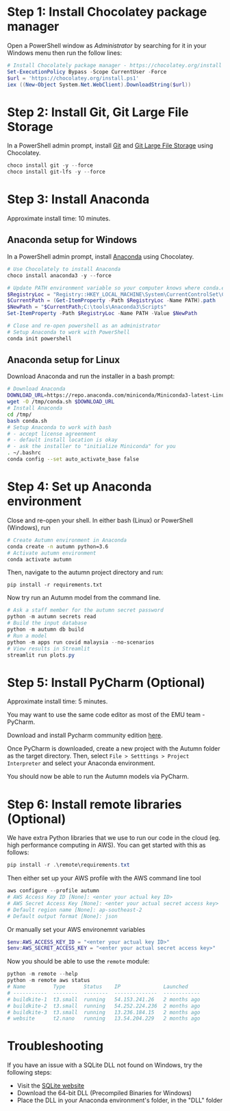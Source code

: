 # Step 1: Install Chocolatey package manager

Open a PowerShell window as _Administrator_ by searching for it in your Windows menu then run the follow lines:

```powershell
# Install Chocolately package manager - https://chocolatey.org/install
Set-ExecutionPolicy Bypass -Scope CurrentUser -Force
$url = 'https://chocolatey.org/install.ps1'
iex ((New-Object System.Net.WebClient).DownloadString($url))
```

# Step 2: Install Git, Git Large File Storage

In a PowerShell admin prompt, install  [Git](https://git-scm.com) and [Git Large File Storage](https://git-lfs.github.com/) using Chocolatey.

```powershell
choco install git -y --force
choco install git-lfs -y --force
```

# Step 3: Install Anaconda

Approximate install time: 10 minutes.

## Anaconda setup for Windows

In a PowerShell admin prompt, install [Anaconda](https://www.anaconda.com/) using Chocolatey.

```powershell
# Use Chocolately to install Anaconda
choco install anaconda3 -y --force 

# Update PATH environment variable so your computer knows where conda.exe is
$RegistryLoc = "Registry::HKEY_LOCAL_MACHINE\System\CurrentControlSet\Control\Session Manager\Environment"
$CurrentPath = (Get-ItemProperty -Path $RegistryLoc -Name PATH).path
$NewPath = "$CurrentPath;C:\tools\Anaconda3\Scripts"
Set-ItemProperty -Path $RegistryLoc -Name PATH -Value $NewPath

# Close and re-open powershell as an administrator
# Setup Anaconda to work with PowerShell
conda init powershell

```

## Anaconda setup for Linux

Download Anaconda and run the installer in a bash prompt:

```bash
# Download Anaconda
DOWNLOAD_URL=https://repo.anaconda.com/miniconda/Miniconda3-latest-Linux-x86_64.sh
wget -O /tmp/conda.sh $DOWNLOAD_URL
# Install Anaconda
cd /tmp/
bash conda.sh
# Setup Anaconda to work with bash
# - accept license agreenment
# - default install location is okay
# - ask the installer to "initialize Miniconda" for you
. ~/.bashrc
conda config --set auto_activate_base false
```

# Step 4: Set up Anaconda environment

Close and re-open your shell. In either bash (Linux) or PowerShell (Windows), run

```bash
# Create Autumn environment in Anaconda
conda create -n autumn python=3.6
# Activate autumn environment
conda activate autumn
```

Then, navigate to the autumn project directory and run:

```
pip install -r requirements.txt
```

Now try run an Autumn model from the command line.

```powershell
# Ask a staff member for the autumn secret password
python -m autumn secrets read
# Build the input database
python -m autumn db build
# Run a model
python -m apps run covid malaysia --no-scenarios
# View results in Streamlit
streamlit run plots.py
```
# Step 5: Install PyCharm (Optional)

Approximate install time: 5 minutes.

You may want to use the same code editor as most of the EMU team - PyCharm.

Download and install Pycharm community edition [here](https://www.jetbrains.com/pycharm/download/#section=windows).

Once PyCharm is downloaded, create a new project with the Autumn folder as the target directory.
Then, select `File > Setttings > Project Interpreter` and select your Anaconda environment.

You should now be able to run the Autumn models via PyCharm.

# Step 6: Install remote libraries (Optional)

We have extra Python libraries that we use to run our code in the cloud (eg. high performance computing in AWS). You can get started with this as follows:

```powershell
pip install -r .\remote\requirements.txt
```

Then either set up your AWS profile with the AWS command line tool

```powershell
aws configure --profile autumn
# AWS Access Key ID [None]: <enter your actual key ID>
# AWS Secret Access Key [None]: <enter your actual secret access key>
# Default region name [None]: ap-southeast-2
# Default output format [None]: json
```

Or manually set your AWS environemnt variables

```powershell
$env:AWS_ACCESS_KEY_ID = "<enter your actual key ID>"
$env:AWS_SECRET_ACCESS_KEY = "<enter your actual secret access key>"
```

Now you should be able to use the `remote` module:

```powershell
python -m remote --help
python -m remote aws status
# Name         Type      Status    IP              Launched
# -----------  --------  --------  --------------  ------------
# buildkite-1  t3.small  running   54.153.241.26   2 months ago
# buildkite-2  t3.small  running   54.252.224.236  2 months ago
# buildkite-3  t3.small  running   13.236.184.15   2 months ago
# website      t2.nano   running   13.54.204.229   2 months ago 
```

# Troubleshooting

If you have an issue with a SQLite DLL not found on Windows, try the following steps:

- Visit the [SQLite website](https://www.sqlite.org/download.html)
- Download the 64-bit DLL (Precompiled Binaries for Windows)
- Place the DLL in your Anaconda environment's folder, in the "DLL" folder
